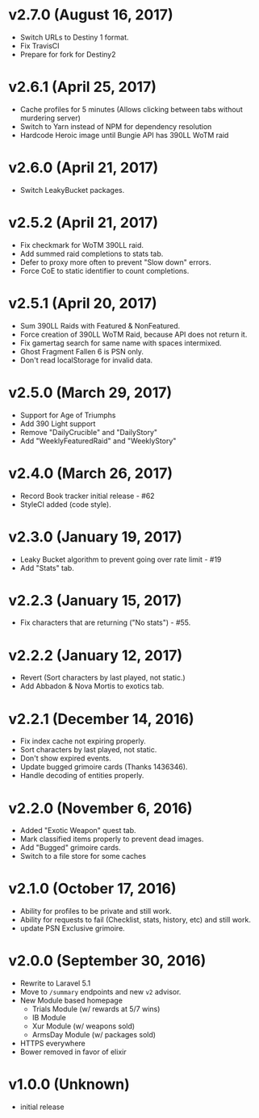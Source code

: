 # v2.7.0 (August 16, 2017)
 * Switch URLs to Destiny 1 format.
 * Fix TravisCI
 * Prepare for fork for Destiny2

# v2.6.1 (April 25, 2017)
 * Cache profiles for 5 minutes (Allows clicking between tabs without murdering server)
 * Switch to Yarn instead of NPM for dependency resolution
 * Hardcode Heroic image until Bungie API has 390LL WoTM raid

# v2.6.0 (April 21, 2017)
 * Switch LeakyBucket packages.

# v2.5.2 (April 21, 2017)
 * Fix checkmark for WoTM 390LL raid.
 * Add summed raid completions to stats tab.
 * Defer to proxy more often to prevent "Slow down" errors.
 * Force CoE to static identifier to count completions.

# v2.5.1 (April 20, 2017)
 * Sum 390LL Raids with Featured & NonFeatured.
 * Force creation of 390LL WoTM Raid, because API does not return it.
 * Fix gamertag search for same name with spaces intermixed.
 * Ghost Fragment Fallen 6 is PSN only.
 * Don't read localStorage for invalid data.

# v2.5.0 (March 29, 2017)
 * Support for Age of Triumphs
 * Add 390 Light support
 * Remove "DailyCrucible" and "DailyStory"
 * Add "WeeklyFeaturedRaid" and "WeeklyStory"

# v2.4.0 (March 26, 2017)
 * Record Book tracker initial release - #62
 * StyleCI added (code style).

# v2.3.0 (January 19, 2017)
 * Leaky Bucket algorithm to prevent going over rate limit - #19
 * Add "Stats" tab.

# v2.2.3 (January 15, 2017)
 * Fix characters that are returning ("No stats") - #55.

# v2.2.2 (January 12, 2017)
 * Revert (Sort characters by last played, not static.)
 * Add Abbadon & Nova Mortis to exotics tab.

# v2.2.1 (December 14, 2016)
 * Fix index cache not expiring properly.
 * Sort characters by last played, not static.
 * Don't show expired events.
 * Update bugged grimoire cards (Thanks 1436346).
 * Handle decoding of entities properly.

# v2.2.0 (November 6, 2016)
 * Added "Exotic Weapon" quest tab.
 * Mark classified items properly to prevent dead images.
 * Add "Bugged" grimoire cards.
 * Switch to a file store for some caches

# v2.1.0 (October 17, 2016)
 * Ability for profiles to be private and still work.
 * Ability for requests to fail (Checklist, stats, history, etc) and still work.
 * update PSN Exclusive grimoire.

# v2.0.0 (September 30, 2016)
 * Rewrite to Laravel 5.1
 * Move to `/summary` endpoints and new `v2` advisor.
 * New Module based homepage
   * Trials Module (w/ rewards at 5/7 wins)
   * IB Module
   * Xur Module (w/ weapons sold)
   * ArmsDay Module (w/ packages sold)
 * HTTPS everywhere
 * Bower removed in favor of elixir

# v1.0.0 (Unknown)
 * initial release